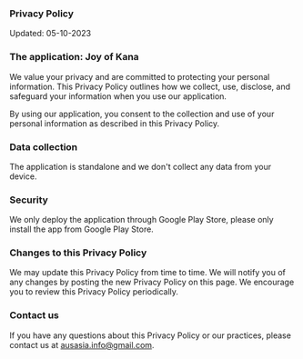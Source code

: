 ### Privacy Policy 

Updated: 05-10-2023

### The application: Joy of Kana

We value your privacy and are committed to protecting your personal information. This Privacy Policy outlines how we collect, use, disclose, and safeguard your information when you use our application.

By using our application, you consent to the collection and use of your personal information as described in this Privacy Policy.

### Data collection

The application is standalone and we don't collect any data from your device.

### Security

We only deploy the application through Google Play Store, please only install the app from Google Play Store.

### Changes to this Privacy Policy

We may update this Privacy Policy from time to time. We will notify you of any changes by posting the new Privacy Policy on this page. We encourage you to review this Privacy Policy periodically.

### Contact us

If you have any questions about this Privacy Policy or our practices, please contact us at ausasia.info@gmail.com.
